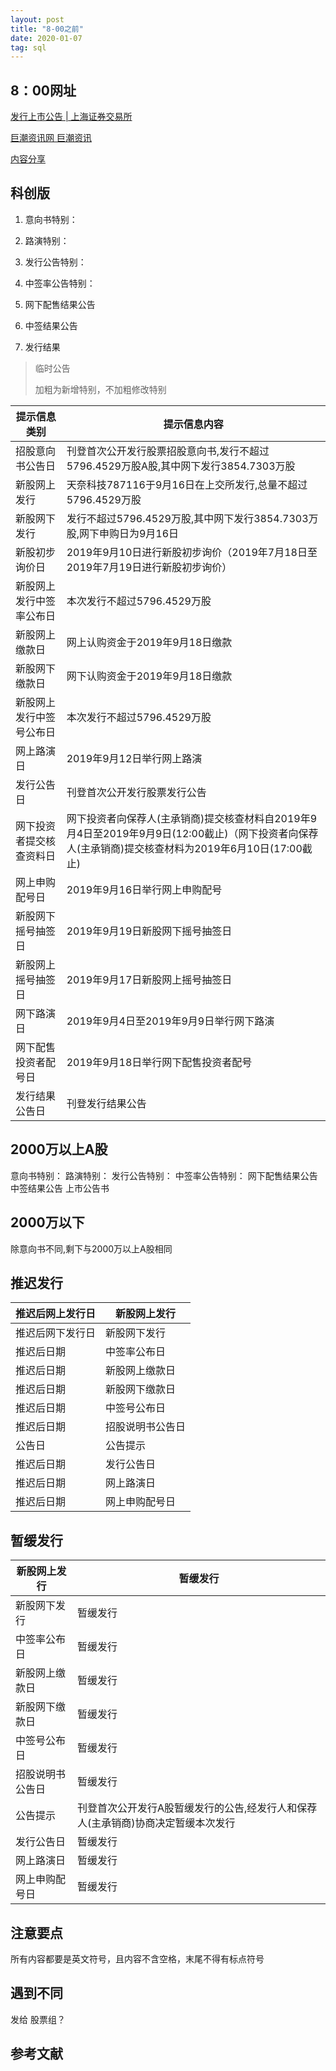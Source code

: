 ```yaml
---
layout: post
title: "8-00之前"
date: 2020-01-07
tag: sql
---
```




## 8：00网址

[发行上市公告 | 上海证券交易所](http://www.sse.com.cn/disclosure/listedinfo/listing/)

[巨潮资讯网 巨潮资讯](http://www.cninfo.com.cn/new/commonUrl/pageOfSearch?url=disclosure/list/search&checkedCategory=category_sf_szsh#szse/1)

[内容分享](http://www.csrc.gov.cn/)



## 科创版

1. 意向书特别：

2. 路演特别：
3. 发行公告特别：
4. 中签率公告特别：
5. 网下配售结果公告
6. 中签结果公告
7. 发行结果

> 临时公告 
>
> 加粗为新增特别，不加粗修改特别

| 提示信息类别             | 提示信息内容                                                 |
| ------------------------ | ------------------------------------------------------------ |
| 招股意向书公告日         | 刊登首次公开发行股票招股意向书,发行不超过5796.4529万股A股,其中网下发行3854.7303万股 |
| 新股网上发行             | 天奈科技787116于9月16日在上交所发行,总量不超过5796.4529万股  |
| 新股网下发行             | 发行不超过5796.4529万股,其中网下发行3854.7303万股,网下申购日为9月16日 |
| 新股初步询价日           | 2019年9月10日进行新股初步询价（2019年7月18日至2019年7月19日进行新股初步询价） |
| 新股网上发行中签率公布日 | 本次发行不超过5796.4529万股                                  |
| 新股网上缴款日           | 网上认购资金于2019年9月18日缴款                              |
| 新股网下缴款日           | 网下认购资金于2019年9月18日缴款                              |
| 新股网上发行中签号公布日 | 本次发行不超过5796.4529万股                                  |
| 网上路演日               | 2019年9月12日举行网上路演                                    |
| 发行公告日               | 刊登首次公开发行股票发行公告                                 |
| 网下投资者提交核查资料日 | 网下投资者向保荐人(主承销商)提交核查材料自2019年9月4日至2019年9月9日(12:00截止)（网下投资者向保荐人(主承销商)提交核查材料为2019年6月10日(17:00截止) |
| 网上申购配号日           | 2019年9月16日举行网上申购配号                                |
| 新股网下摇号抽签日       | 2019年9月19日新股网下摇号抽签日                              |
| 新股网上摇号抽签日       | 2019年9月17日新股网上摇号抽签日                              |
| 网下路演日               | 2019年9月4日至2019年9月9日举行网下路演                       |
| 网下配售投资者配号日     | 2019年9月18日举行网下配售投资者配号                          |
| 发行结果公告日           | 刊登发行结果公告                                             |



## 2000万以上A股

意向书特别：
路演特别：
发行公告特别：
中签率公告特别：
网下配售结果公告
中签结果公告
上市公告书

## 2000万以下

除意向书不同,剩下与2000万以上A股相同

## 推迟发行

| 推迟后网上发行日 | 新股网上发行     |
| ---------------- | ---------------- |
| 推迟后网下发行日 | 新股网下发行     |
| 推迟后日期       | 中签率公布日     |
| 推迟后日期       | 新股网上缴款日   |
| 推迟后日期       | 新股网下缴款日   |
| 推迟后日期       | 中签号公布日     |
| 推迟后日期       | 招股说明书公告日 |
| 公告日           | 公告提示         |
| 推迟后日期       | 发行公告日       |
| 推迟后日期       | 网上路演日       |
| 推迟后日期       | 网上申购配号日   |

## 暂缓发行

| 新股网上发行     | 暂缓发行                                                     |
| ---------------- | ------------------------------------------------------------ |
| 新股网下发行     | 暂缓发行                                                     |
| 中签率公布日     | 暂缓发行                                                     |
| 新股网上缴款日   | 暂缓发行                                                     |
| 新股网下缴款日   | 暂缓发行                                                     |
| 中签号公布日     | 暂缓发行                                                     |
| 招股说明书公告日 | 暂缓发行                                                     |
| 公告提示         | 刊登首次公开发行A股暂缓发行的公告,经发行人和保荐人(主承销商)协商决定暂缓本次发行 |
| 发行公告日       | 暂缓发行                                                     |
| 网上路演日       | 暂缓发行                                                     |
| 网上申购配号日   | 暂缓发行                                                     |

## 注意要点

所有内容都要是英文符号，且内容不含空格，末尾不得有标点符号





## 遇到不同

发给   股票组？

## 参考文献